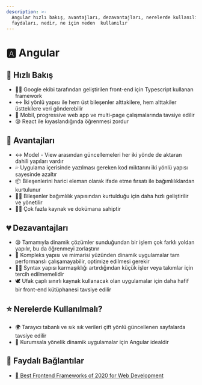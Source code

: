 ```yaml
---
description: >-
  Angular hızlı bakış, avantajları, dezavantajları, nerelerde kullanılır,
  faydaları, nedir, ne için neden  kullanılır
---
```


# 🅰 Angular

## 👀 Hızlı Bakış

* 👨‍🎨 Google ekibi tarafından geliştirilen front-end için Typescript kullanan framework
* ↔️ İki yönlü yapısı ile hem üst bileşenler alttakilere, hem alttakiler üsttekilere veri gönderebilir
* 💎 Mobil, progressive web app ve multi-page çalışmalarında tavsiye edilir
* 😪 React ile kıyaslandığında öğrenmesi zordur

## 💖 Avantajları

* ↔️ Model - View arasından güncellemeleri her iki yönde de aktaran dahili yapıları vardır
* 💦 Uygulama içerisinde yazılması gereken kod miktarını iki yönlü yapısı sayesinde azaltır
* 📦 Bileşenlerini harici eleman olarak ifade etme fırsatı ile bağımlılıklardan kurtulunur
* 👨‍💼 Bileşenler bağımlılık yapısından kurtulduğu için daha hızlı geliştirilir ve yönetilir
* 👨‍🏫 Çok fazla kaynak ve dokümana sahiptir

## 💔 Dezavantajları

* 😪 Tamamıyla dinamik çözümler sunduğundan bir işlem çok farklı yoldan yapılır, bu da öğrenmeyi zorlaştırır
* 🧱 Kompleks yapısı ve mimarisi yüzünden dinamik uygulamalar tam performanslı çalışamayabilir, optimize edilmesi gerekir
* 👨‍💻 Syntax yapısı karmaşıklığı artırdığından küçük işler veya takımlar için tercih edilmemelidir
* 🕊️ Ufak çaplı sınırlı kaynak kullanacak olan uygulamalar için daha hafif bir front-end kütüphanesi tavsiye edilir

## ⭐ Nerelerde Kullanılmalı?

* 🌍 Tarayıcı tabanlı ve sık sık verileri çift yönlü güncellenen sayfalarda tavsiye edilir
* 🏢 Kurumsala yönelik dinamik uygulamalar için Angular idealdir

## 🔗 Faydalı Bağlantılar

* [📃 Best Frontend Frameworks of 2020 for Web Development](https://www.simform.com/best-frontend-frameworks)

